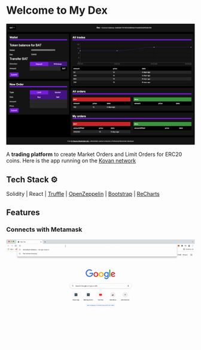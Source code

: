 # Welcome to My Dex

![MyDexScreenShot](https://raw.githubusercontent.com/jacobvanschenck/Dex/master/MyDex.png)

A **trading platform** to create Market Orders and Limit Orders for ERC20 coins. Here is the app running on the [Kovan network](https://dex-vs.netlify.app/)

## Tech Stack ⚙️

Solidity | React | [Truffle](https://trufflesuite.com/) | [OpenZeppelin](https://github.com/OpenZeppelin/openzeppelin-contracts) | [Bootstrap](https://getbootstrap.com/) | [ReCharts](https://recharts.org/en-US)

## Features

### Connects with Metamask

![ConnectToMetamask](https://raw.githubusercontent.com/jacobvanschenck/Dex/master/ConnectToMetamask.gif)
